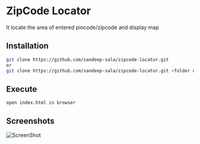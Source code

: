 # ZipCode Locator

It locate the area of entered pincode/zipcode and display map

## Installation

```bash
git clone https://github.com/sandeep-sala/zipcode-locator.git
or
git clone https://github.com/sandeep-sala/zipcode-locator.git <folder name>
```


## Execute

```
open index.html in browser
```


## Screenshots

![ScreenShot](https://raw.githubusercontent.com/sandeep-sala/zipcode-locator/master/src/img/zipcode_locator.png)
